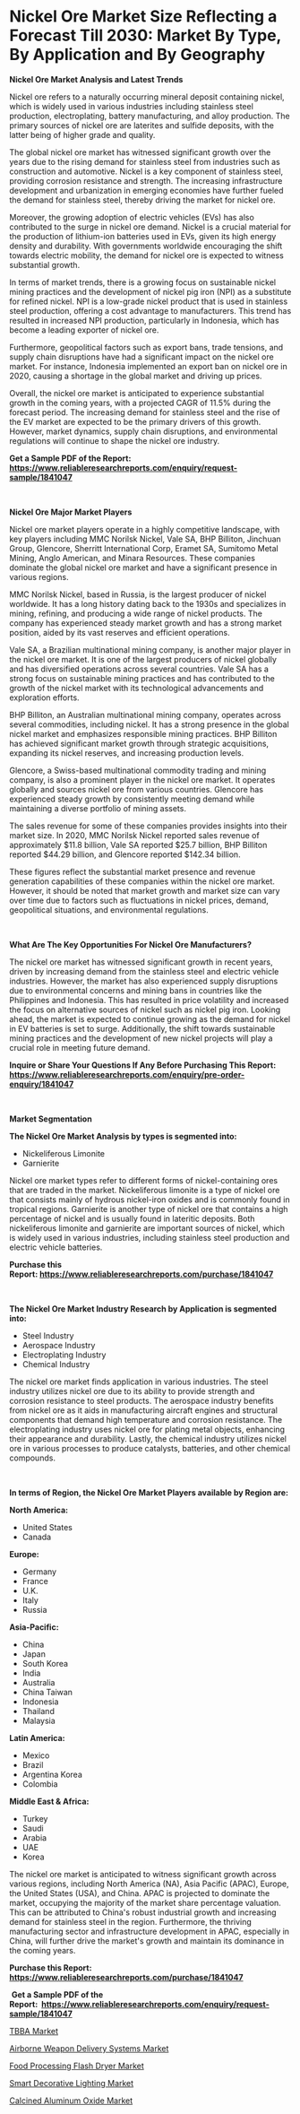 <p><h1>Nickel Ore Market Size Reflecting a Forecast Till 2030: Market By Type, By Application and By Geography</h1></p><p><strong>Nickel Ore Market Analysis and Latest Trends</strong></p>
<p><p>Nickel ore refers to a naturally occurring mineral deposit containing nickel, which is widely used in various industries including stainless steel production, electroplating, battery manufacturing, and alloy production. The primary sources of nickel ore are laterites and sulfide deposits, with the latter being of higher grade and quality.</p><p>The global nickel ore market has witnessed significant growth over the years due to the rising demand for stainless steel from industries such as construction and automotive. Nickel is a key component of stainless steel, providing corrosion resistance and strength. The increasing infrastructure development and urbanization in emerging economies have further fueled the demand for stainless steel, thereby driving the market for nickel ore.</p><p>Moreover, the growing adoption of electric vehicles (EVs) has also contributed to the surge in nickel ore demand. Nickel is a crucial material for the production of lithium-ion batteries used in EVs, given its high energy density and durability. With governments worldwide encouraging the shift towards electric mobility, the demand for nickel ore is expected to witness substantial growth.</p><p>In terms of market trends, there is a growing focus on sustainable nickel mining practices and the development of nickel pig iron (NPI) as a substitute for refined nickel. NPI is a low-grade nickel product that is used in stainless steel production, offering a cost advantage to manufacturers. This trend has resulted in increased NPI production, particularly in Indonesia, which has become a leading exporter of nickel ore.</p><p>Furthermore, geopolitical factors such as export bans, trade tensions, and supply chain disruptions have had a significant impact on the nickel ore market. For instance, Indonesia implemented an export ban on nickel ore in 2020, causing a shortage in the global market and driving up prices.</p><p>Overall, the nickel ore market is anticipated to experience substantial growth in the coming years, with a projected CAGR of 11.5% during the forecast period. The increasing demand for stainless steel and the rise of the EV market are expected to be the primary drivers of this growth. However, market dynamics, supply chain disruptions, and environmental regulations will continue to shape the nickel ore industry.</p></p>
<p><strong>Get a Sample PDF of the Report:&nbsp; <a href="https://www.reliableresearchreports.com/enquiry/request-sample/1841047">https://www.reliableresearchreports.com/enquiry/request-sample/1841047</a></strong></p>
<p>&nbsp;</p>
<p><strong>Nickel Ore Major Market Players</strong></p>
<p><p>Nickel ore market players operate in a highly competitive landscape, with key players including MMC Norilsk Nickel, Vale SA, BHP Billiton, Jinchuan Group, Glencore, Sherritt International Corp, Eramet SA, Sumitomo Metal Mining, Anglo American, and Minara Resources. These companies dominate the global nickel ore market and have a significant presence in various regions.</p><p>MMC Norilsk Nickel, based in Russia, is the largest producer of nickel worldwide. It has a long history dating back to the 1930s and specializes in mining, refining, and producing a wide range of nickel products. The company has experienced steady market growth and has a strong market position, aided by its vast reserves and efficient operations.</p><p>Vale SA, a Brazilian multinational mining company, is another major player in the nickel ore market. It is one of the largest producers of nickel globally and has diversified operations across several countries. Vale SA has a strong focus on sustainable mining practices and has contributed to the growth of the nickel market with its technological advancements and exploration efforts.</p><p>BHP Billiton, an Australian multinational mining company, operates across several commodities, including nickel. It has a strong presence in the global nickel market and emphasizes responsible mining practices. BHP Billiton has achieved significant market growth through strategic acquisitions, expanding its nickel reserves, and increasing production levels.</p><p>Glencore, a Swiss-based multinational commodity trading and mining company, is also a prominent player in the nickel ore market. It operates globally and sources nickel ore from various countries. Glencore has experienced steady growth by consistently meeting demand while maintaining a diverse portfolio of mining assets.</p><p>The sales revenue for some of these companies provides insights into their market size. In 2020, MMC Norilsk Nickel reported sales revenue of approximately $11.8 billion, Vale SA reported $25.7 billion, BHP Billiton reported $44.29 billion, and Glencore reported $142.34 billion.</p><p>These figures reflect the substantial market presence and revenue generation capabilities of these companies within the nickel ore market. However, it should be noted that market growth and market size can vary over time due to factors such as fluctuations in nickel prices, demand, geopolitical situations, and environmental regulations.</p></p>
<p>&nbsp;</p>
<p><strong>What Are The Key Opportunities For Nickel Ore Manufacturers?</strong></p>
<p><p>The nickel ore market has witnessed significant growth in recent years, driven by increasing demand from the stainless steel and electric vehicle industries. However, the market has also experienced supply disruptions due to environmental concerns and mining bans in countries like the Philippines and Indonesia. This has resulted in price volatility and increased the focus on alternative sources of nickel such as nickel pig iron. Looking ahead, the market is expected to continue growing as the demand for nickel in EV batteries is set to surge. Additionally, the shift towards sustainable mining practices and the development of new nickel projects will play a crucial role in meeting future demand.</p></p>
<p><strong>Inquire or Share Your Questions If Any Before Purchasing This Report: <a href="https://www.reliableresearchreports.com/enquiry/pre-order-enquiry/1841047">https://www.reliableresearchreports.com/enquiry/pre-order-enquiry/1841047</a></strong></p>
<p>&nbsp;</p>
<p><strong>Market Segmentation</strong></p>
<p><strong>The Nickel Ore Market Analysis by types is segmented into:</strong></p>
<p><ul><li>Nickeliferous Limonite</li><li>Garnierite</li></ul></p>
<p><p>Nickel ore market types refer to different forms of nickel-containing ores that are traded in the market. Nickeliferous limonite is a type of nickel ore that consists mainly of hydrous nickel-iron oxides and is commonly found in tropical regions. Garnierite is another type of nickel ore that contains a high percentage of nickel and is usually found in lateritic deposits. Both nickeliferous limonite and garnierite are important sources of nickel, which is widely used in various industries, including stainless steel production and electric vehicle batteries.</p></p>
<p><strong>Purchase this Report:&nbsp;<a href="https://www.reliableresearchreports.com/purchase/1841047">https://www.reliableresearchreports.com/purchase/1841047</a></strong></p>
<p>&nbsp;</p>
<p><strong>The Nickel Ore Market Industry Research by Application is segmented into:</strong></p>
<p><ul><li>Steel Industry</li><li>Aerospace Industry</li><li>Electroplating Industry</li><li>Chemical Industry</li></ul></p>
<p><p>The nickel ore market finds application in various industries. The steel industry utilizes nickel ore due to its ability to provide strength and corrosion resistance to steel products. The aerospace industry benefits from nickel ore as it aids in manufacturing aircraft engines and structural components that demand high temperature and corrosion resistance. The electroplating industry uses nickel ore for plating metal objects, enhancing their appearance and durability. Lastly, the chemical industry utilizes nickel ore in various processes to produce catalysts, batteries, and other chemical compounds.</p></p>
<p>&nbsp;</p>
<p><strong>In terms of Region, the Nickel Ore Market Players available by Region are:</strong></p>
<p>
    <p> <strong> North America: </strong>
        <ul>
            <li>United States</li>
            <li>Canada</li>
        </ul>
        </p> 
    <p> <strong> Europe: </strong>
        <ul>
            <li>Germany</li>
            <li>France</li>
            <li>U.K.</li>
            <li>Italy</li>
            <li>Russia</li>
        </ul>
        </p> 
    <p> <strong> Asia-Pacific: </strong>
        <ul>
            <li>China</li>
            <li>Japan</li>
            <li>South Korea</li>
            <li>India</li>
            <li>Australia</li>
            <li>China Taiwan</li>
            <li>Indonesia</li>
            <li>Thailand</li>
            <li>Malaysia</li>
        </ul>
        </p> 
    <p> <strong> Latin America: </strong>
        <ul>
            <li>Mexico</li>
            <li>Brazil</li>
            <li>Argentina Korea</li>
            <li>Colombia</li>
        </ul>
        </p> 
    <p> <strong> Middle East & Africa: </strong>
        <ul>
            <li>Turkey</li>
            <li>Saudi</li>
            <li>Arabia</li>
            <li>UAE</li>
            <li>Korea</li>
        </ul>
    </p>
    </p>
<p><p>The nickel ore market is anticipated to witness significant growth across various regions, including North America (NA), Asia Pacific (APAC), Europe, the United States (USA), and China. APAC is projected to dominate the market, occupying the majority of the market share percentage valuation. This can be attributed to China's robust industrial growth and increasing demand for stainless steel in the region. Furthermore, the thriving manufacturing sector and infrastructure development in APAC, especially in China, will further drive the market's growth and maintain its dominance in the coming years.</p></p>
<p><strong>Purchase this Report: <a href="https://www.reliableresearchreports.com/purchase/1841047">https://www.reliableresearchreports.com/purchase/1841047</a></strong></p>
<p>&nbsp;<strong>Get a Sample PDF of the Report:&nbsp;&nbsp;<a href="https://www.reliableresearchreports.com/enquiry/request-sample/1841047">https://www.reliableresearchreports.com/enquiry/request-sample/1841047</a></strong></p>
<p><strong></strong></p>
<p><p><a href="https://github.com/sndrkn/Market-Research-Report-List-1/blob/main/tbba-market.md">TBBA Market</a></p><p><a href="https://medium.com/@aliciahaley1989/airborne-weapon-delivery-systems-market-insight-market-trends-growth-forecasted-from-2023-to-d4146db993e4">Airborne Weapon Delivery Systems Market</a></p><p><a href="https://medium.com/@terrellconn/food-processing-flash-dryer-market-trends-forecast-and-competitive-analysis-to-2030-bc78296b0be1">Food Processing Flash Dryer Market</a></p><p><a href="https://medium.com/@jazminjones30/smart-decorative-lighting-market-size-market-outlook-and-market-forecast-2023-to-2030-20e47773982b">Smart Decorative Lighting Market</a></p><p><a href="https://github.com/melchekhinf/Market-Research-Report-List-1/blob/main/calcined-aluminum-oxide-market.md">Calcined Aluminum Oxide Market</a></p></p>